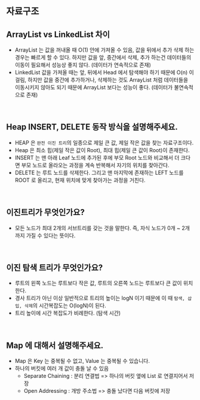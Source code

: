 # `자료구조`

## ArrayList vs LinkedList 차이

- ArrayList 는 값을 꺼내올 때 O(1) 안에 가져올 수 있음, 값을 뒤에서 추가 삭제 하는 경우는 빠르게 할 수 있다. 하지만 값을 앞, 중간에서 삭제, 추가 하는건 데이터들의 이동이 필요해서 성능상 좋지 않다. (데이터가 연속적으로 존재)
- LinkedList 값을 가져올 때는 앞, 뒤에서 Head 에서 탐색해야 하기 때문에 O(n) 이 걸림, 하지만 값을 중간에 추가하거나, 삭제하는 것도 ArrayList 처럼 데이터들을 이동시키지 않아도 되기 때문에 ArrayList 보다는 성능이 좋다. (데이터가 불연속적으로 존재)

<br>

## Heap INSERT, DELETE 동작 방식을 설명해주세요.

- HEAP 은 `완전 이진 트리`의 일종으로 제일 큰 값, 제일 작은 값을 찾는 자료구조이다.
- Heap 은 최소 힙(제일 작은 값이 Root), 최대 힙(제일 큰 값이 Root)이 존재한다. 
- INSERT 는 맨 아래 Leaf 노드에 추가된 후에 부모 Root 노드와 비교해서 더 크다면 부모 노드로 올라오는 과정을 계속 반복해서 자기의 위치를 찾아간다.
- DELETE 는 루트 노드를 삭제한다. 그리고 맨 마지막에 존재하는 LEFT 노드를 ROOT 로 올리고, 현재 위치에 맞게 찾아가는 과정을 거친다.

<br>

## 이진트리가 무엇인가요?

- 모든 노드가 최대 2개의 서브트리를 갖는 것을 말한다. 즉, 자식 노드가 0개 ~ 2개 까지 가질 수 있다는 뜻이다. 

<br>

## 이진 탐색 트리가 무엇인가요?

- 루트의 왼쪽 노드는 루트보다 작은 값, 루트의 오른쪽 노드는 루트보다 큰 값이 위치한다. 
- 경사 트리가 아닌 이상 일반적으로 트리의 높이는 logN 이기 때문에 이 때 `탐색, 삽입, 삭제`의 시간복잡도는 O(logN)이 된다.
- 트리 높이에 시간 복잡도가 비례한다. (탐색 시간)

<br>

## Map 에 대해서 설명해주세요. 

- Map 은 Key 는 중복될 수 없고, Value 는 중복될 수 있습니다.
- 하나의 버킷에 여러 개 값이 충돌 날 수 있음
  - Separate Chaining : 분리 연결법 => 하나의 버킷 옆에 List 로 연결지어서 저장
  - Open Addressing : 개방 주소법 => 충돌 났다면 다음 버킷에 저장